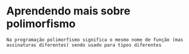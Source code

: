 # Aprendendo mais sobre polimorfismo
    Na programação polimorfismo significa o mesmo nome de função (mas assinaturas diferentes) sendo usado para tipos diferentes 
